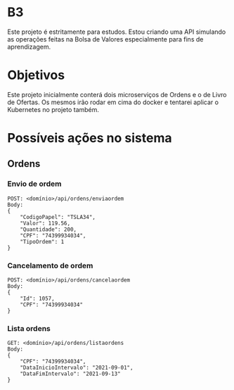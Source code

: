 # B3
Este projeto é estritamente para estudos. Estou criando uma API simulando as operações feitas na Bolsa de Valores especialmente para fins de aprendizagem.

# Objetivos
Este projeto inicialmente conterá dois microserviços de Ordens e o de Livro de Ofertas. Os mesmos irão rodar em cima do docker e tentarei aplicar o Kubernetes no projeto também.

# Possíveis ações no sistema

## Ordens
### Envio de ordem
```
POST: <domínio>/api/ordens/enviaordem
Body:
{
    "CodigoPapel": "TSLA34",
    "Valor": 119.56,
    "Quantidade": 200,
    "CPF": "74399934034",
    "TipoOrdem": 1
}
```

### Cancelamento de ordem
```
POST: <domínio>/api/ordens/cancelaordem
Body:
{
    "Id": 1057,
    "CPF": "74399934034"
}
```

### Lista ordens
```
GET: <domínio>/api/ordens/listaordens
Body:
{
    "CPF": "74399934034",
    "DataInicioIntervalo": "2021-09-01",
    "DataFimIntervalo": "2021-09-13"
}
```
